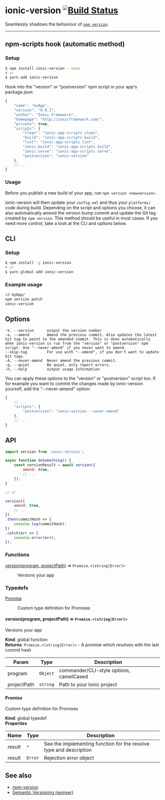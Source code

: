 # ionic-version [![Build Status](https://travis-ci.org/stovmascript/ionic-version.svg?branch=master)](https://travis-ci.org/stovmascript/ionic-version)

Seamlessly shadows the behaviour of [`npm version`](https://docs.npmjs.com/cli/version).

---

## npm-scripts hook (automatic method)

### Setup

```bash
$ npm install ionic-version --save
# or
$ yarn add ionic-version
```

Hook into the "version" or "postversion" npm script in your app's package.json:

```js
{
	"name": "myApp",
	"version": "0.0.1",
	"author": "Ionic Framework",
	"homepage": "http://ionicframework.com/",
	"private": true,
	"scripts": {
		"clean": "ionic-app-scripts clean",
		"build": "ionic-app-scripts build",
		"lint": "ionic-app-scripts lint",
		"ionic:build": "ionic-app-scripts build",
		"ionic:serve": "ionic-app-scripts serve",
		"postversion": "ionic-version"
	},
	// ...
}
```

### Usage

Before you publish a new build of your app, run `npm version <newversion>`.

ionic-version will then update your `config.xml` and thus your `platforms/` code during build. Depending on the script and options you choose, it can also automatically amend the version bump commit and update the Git tag created by `npm version`. This method should be useful in most cases. If you need more control, take a look at the CLI and options below.

## CLI

### Setup

```bash
$ npm install -g ionic-version
# or
$ yarn global add ionic-version
```

### Example usage

```bash
cd myApp/
npm version patch
ionic-version
```

## Options

```
-V, --version      output the version number
-a, --amend        Amend the previous commit. Also updates the latest Git tag to point to the amended commit. This is done automatically when ionic-version is run from the "version" or "postversion" npm script. Use "--never-amend" if you never want to amend.
--skip-tag         For use with "--amend", if you don't want to update Git tags.
-A, --never-amend  Never amend the previous commit.
-q, --quiet        Be quiet, only report errors.
-h, --help         output usage information
```

You can apply these options to the "version" or "postversion" script too. If for example you want to commit the changes made by ionic-version yourself, add the "--never-amend" option:

```js
{
	// ...
	"scripts": {
		"postversion": "ionic-version --never-amend"
	},
	// ...
}
```

## API

```javascript
import version from 'ionic-version';

async function doSomething() {
	const versionResult = await version({
		amend: true,
		// ...
	});
}

// or

version({
	amend: true,
	// ...
})
.then(commitHash => {
	console.log(commitHash);
})
.catch(err => {
	console.error(err);
});
```

### Functions

<dl>
<dt><a href="#version">version(program, projectPath)</a> ⇒ <code>Promise.&lt;(string|Error)&gt;</code></dt>
<dd><p>Versions your app</p>
</dd>
</dl>

### Typedefs

<dl>
<dt><a href="#Promise">Promise</a></dt>
<dd><p>Custom type definition for Promises</p>
</dd>
</dl>

<a name="version"></a>

#### version(program, projectPath) ⇒ <code>Promise.&lt;(string\|Error)&gt;</code>
Versions your app

**Kind**: global function  
**Returns**: <code>Promise.&lt;(string\|Error)&gt;</code> - A promise which resolves with the last commit hash  

| Param | Type | Description |
| --- | --- | --- |
| program | <code>Object</code> | commander/CLI-style options, camelCased |
| projectPath | <code>string</code> | Path to your Ionic project |

<a name="Promise"></a>

#### Promise
Custom type definition for Promises

**Kind**: global typedef  
**Properties**

| Name | Type | Description |
| --- | --- | --- |
| result | <code>\*</code> | See the implementing function for the resolve type and description |
| result | <code>Error</code> | Rejection error object |

## See also

- [npm-version](https://docs.npmjs.com/cli/version)
- [Semantic Versioning (semver)](http://semver.org/)
